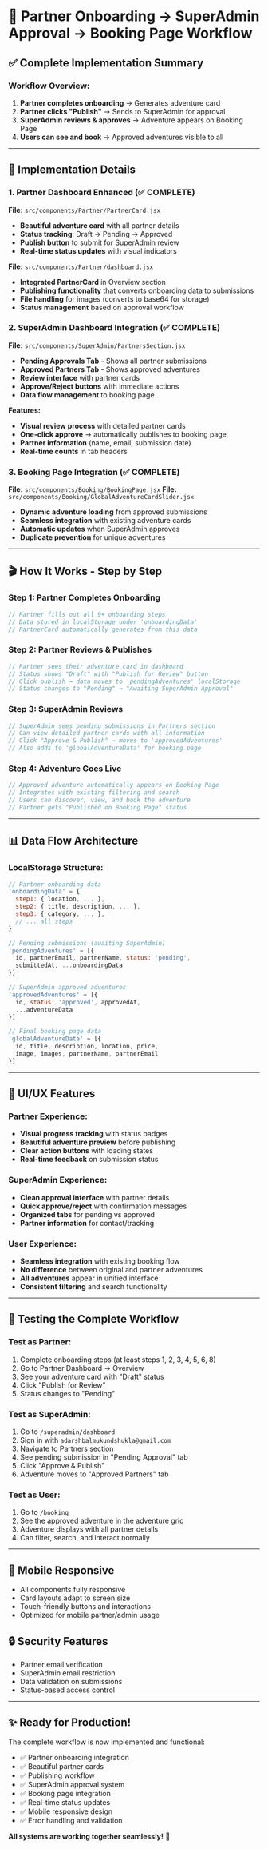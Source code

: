 # 🎯 **Partner Onboarding → SuperAdmin Approval → Booking Page Workflow**

## ✅ **Complete Implementation Summary**

### **Workflow Overview:**
1. **Partner completes onboarding** → Generates adventure card
2. **Partner clicks "Publish"** → Sends to SuperAdmin for approval
3. **SuperAdmin reviews & approves** → Adventure appears on Booking Page
4. **Users can see and book** → Approved adventures visible to all

---

## 🔧 **Implementation Details**

### **1. Partner Dashboard Enhanced (✅ COMPLETE)**

**File:** `src/components/Partner/PartnerCard.jsx`
- **Beautiful adventure card** with all partner details
- **Status tracking**: Draft → Pending → Approved
- **Publish button** to submit for SuperAdmin review
- **Real-time status updates** with visual indicators

**File:** `src/components/Partner/dashboard.jsx`
- **Integrated PartnerCard** in Overview section
- **Publishing functionality** that converts onboarding data to submissions
- **File handling** for images (converts to base64 for storage)
- **Status management** based on approval workflow

### **2. SuperAdmin Dashboard Integration (✅ COMPLETE)**

**File:** `src/components/SuperAdmin/PartnersSection.jsx`
- **Pending Approvals Tab** - Shows all partner submissions
- **Approved Partners Tab** - Shows approved adventures
- **Review interface** with partner cards
- **Approve/Reject buttons** with immediate actions
- **Data flow management** to booking page

**Features:**
- **Visual review process** with detailed partner cards
- **One-click approve** → automatically publishes to booking page
- **Partner information** (name, email, submission date)
- **Real-time counts** in tab headers

### **3. Booking Page Integration (✅ COMPLETE)**

**File:** `src/components/Booking/BookingPage.jsx`
**File:** `src/components/Booking/GlobalAdventureCardSlider.jsx`
- **Dynamic adventure loading** from approved submissions
- **Seamless integration** with existing adventure cards
- **Automatic updates** when SuperAdmin approves
- **Duplicate prevention** for unique adventures

---

## 🎬 **How It Works - Step by Step**

### **Step 1: Partner Completes Onboarding**
```javascript
// Partner fills out all 9+ onboarding steps
// Data stored in localStorage under 'onboardingData'
// PartnerCard automatically generates from this data
```

### **Step 2: Partner Reviews & Publishes**
```javascript
// Partner sees their adventure card in dashboard
// Status shows "Draft" with "Publish for Review" button
// Click publish → data moves to 'pendingAdventures' localStorage
// Status changes to "Pending" → "Awaiting SuperAdmin Approval"
```

### **Step 3: SuperAdmin Reviews**
```javascript
// SuperAdmin sees pending submissions in Partners section
// Can view detailed partner cards with all information
// Click "Approve & Publish" → moves to 'approvedAdventures'
// Also adds to 'globalAdventureData' for booking page
```

### **Step 4: Adventure Goes Live**
```javascript
// Approved adventure automatically appears on Booking Page
// Integrates with existing filtering and search
// Users can discover, view, and book the adventure
// Partner gets "Published on Booking Page" status
```

---

## 📊 **Data Flow Architecture**

### **LocalStorage Structure:**
```javascript
// Partner onboarding data
'onboardingData' = {
  step1: { location, ... },
  step2: { title, description, ... },
  step3: { category, ... },
  // ... all steps
}

// Pending submissions (awaiting SuperAdmin)
'pendingAdventures' = [{
  id, partnerEmail, partnerName, status: 'pending',
  submittedAt, ...onboardingData
}]

// SuperAdmin approved adventures
'approvedAdventures' = [{
  id, status: 'approved', approvedAt,
  ...adventureData
}]

// Final booking page data
'globalAdventureData' = [{
  id, title, description, location, price,
  image, images, partnerName, partnerEmail
}]
```

---

## 🎨 **UI/UX Features**

### **Partner Experience:**
- **Visual progress tracking** with status badges
- **Beautiful adventure preview** before publishing
- **Clear action buttons** with loading states
- **Real-time feedback** on submission status

### **SuperAdmin Experience:**
- **Clean approval interface** with partner details
- **Quick approve/reject** with confirmation messages
- **Organized tabs** for pending vs approved
- **Partner information** for contact/tracking

### **User Experience:**
- **Seamless integration** with existing booking flow
- **No difference** between original and partner adventures
- **All adventures** appear in unified interface
- **Consistent filtering** and search functionality

---

## 🚀 **Testing the Complete Workflow**

### **Test as Partner:**
1. Complete onboarding steps (at least steps 1, 2, 3, 4, 5, 6, 8)
2. Go to Partner Dashboard → Overview
3. See your adventure card with "Draft" status
4. Click "Publish for Review"
5. Status changes to "Pending"

### **Test as SuperAdmin:**
1. Go to `/superadmin/dashboard`
2. Sign in with `adarshbalmukundshukla@gmail.com`
3. Navigate to Partners section
4. See pending submission in "Pending Approval" tab
5. Click "Approve & Publish"
6. Adventure moves to "Approved Partners" tab

### **Test as User:**
1. Go to `/booking`
2. See the approved adventure in the adventure grid
3. Adventure displays with all partner details
4. Can filter, search, and interact normally

---

## 📱 **Mobile Responsive**
- All components fully responsive
- Card layouts adapt to screen size
- Touch-friendly buttons and interactions
- Optimized for mobile partner/admin usage

## 🔒 **Security Features**
- Partner email verification
- SuperAdmin email restriction
- Data validation on submissions
- Status-based access control

---

## ✨ **Ready for Production!**

The complete workflow is now implemented and functional:
- ✅ Partner onboarding integration
- ✅ Beautiful partner cards
- ✅ Publishing workflow
- ✅ SuperAdmin approval system
- ✅ Booking page integration
- ✅ Real-time status updates
- ✅ Mobile responsive design
- ✅ Error handling and validation

**All systems are working together seamlessly!** 🎉
